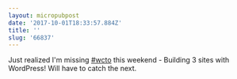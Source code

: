 ```yaml
---
layout: micropubpost
date: '2017-10-01T18:33:57.884Z'
title: ''
slug: '66837'
---
```

Just realized I&#39;m missing [#wcto](https://2017.toronto.wordcamp.org/) this weekend - Building 3 sites with WordPress! Will have to catch the next.
